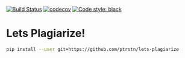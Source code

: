 [![Build Status](https://travis-ci.com/ptrstn/lets-plagiarize.svg?branch=master)](https://travis-ci.com/ptrstn/lets-plagiarize)
[![codecov](https://codecov.io/gh/ptrstn/lets-plagiarize/branch/master/graph/badge.svg)](https://codecov.io/gh/ptrstn/lets-plagiarize)
[![Code style: black](https://img.shields.io/badge/code%20style-black-000000.svg)](https://github.com/psf/black)

# Lets Plagiarize!

```bash
pip install --user git+https://github.com/ptrstn/lets-plagiarize
```
